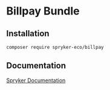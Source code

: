 # Billpay Bundle

## Installation

```
composer require spryker-eco/billpay
```

## Documentation

[Spryker Documentation](http://spryker.github.io)
